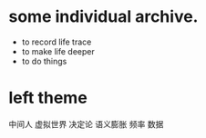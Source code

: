 
# some individual archive.

* to record life trace
* to make life deeper
* to do things 

# left theme
中间人
虚拟世界
决定论
语义膨胀
频率
数据